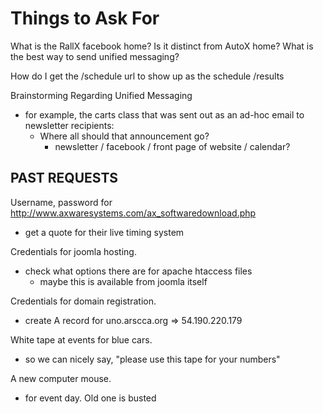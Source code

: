 Things to Ask For
=================

What is the RallX facebook home? Is it distinct from AutoX home?
What is the best way to send unified messaging?

How do I get the /schedule url to show up as the schedule
                 /results


Brainstorming Regarding Unified Messaging
  - for example, the carts class that was sent out as an ad-hoc email to newsletter recipients:
    - Where all should that announcement go?
      - newsletter / facebook / front page of website / calendar?





PAST REQUESTS
-------------

Username, password for http://www.axwaresystems.com/ax_softwaredownload.php
  - get a quote for their live timing system

Credentials for joomla hosting.
  - check what options there are for apache htaccess files
    - maybe this is available from joomla itself

Credentials for domain registration.
  - create A record for uno.arscca.org => 54.190.220.179

White tape at events for blue cars.
  - so we can nicely say, "please use this tape for your numbers"

A new computer mouse.
  - for event day. Old one is busted









